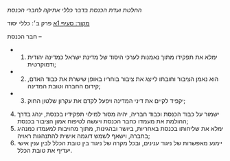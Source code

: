 *החלטת ועדת הכנסת בדבר כללי אתיקה לחברי הכנסת*

[מקור: סעיף 1א](https://he.wikisource.org/wiki/%D7%9B%D7%9C%D7%9C%D7%99_%D7%90%D7%AA%D7%99%D7%A7%D7%94_%D7%9C%D7%97%D7%91%D7%A8%D7%99_%D7%94%D7%9B%D7%A0%D7%A1%D7%AA#%D7%A4%D7%A8%D7%A7_%D7%96#סעיף_1א)
פרק ב׳: כללי יסוד

חבר הכנסת –

- 1. ימלא את תפקידו מתוך נאמנות לערכי היסוד של מדינת ישראל כמדינה יהודית ודמוקרטית;
- 2. הוא נאמן הציבור וחובתו לייצג את ציבור בוחריו באופן שישרת את כבוד האדם, קידום החברה וטובת המדינה;
- 3. יקפיד לקיים את דיני המדינה ויפעל לקדם את עקרון שלטון החוק;
4. ישמור על כבוד הכנסת וכבוד חבריה, יהיה מסור למילוי תפקידיו בכנסת, ינהג בדרך ההולמת את מעמדו כחבר הכנסת ויעשה לטיפוח אמון הציבור בכנסת;
5. ימלא את שליחותו בכנסת באחריות, ביושר ובהגינות, מתוך מחויבות למעמדו כמנהיג בחברה, וישאף לשמש דוגמה אישית להתנהגות ראויה;
6. יימנע מאפשרות של ניגוד ענינים, ובכל מקרה של ניגוד בין טובת הכלל לבין ענין אישי יעדיף את טובת הכלל.
